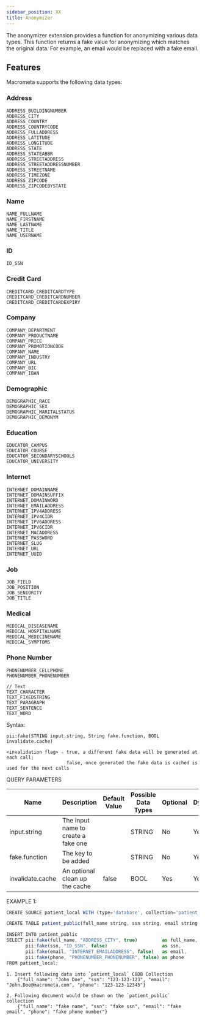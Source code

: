 ```yaml
---
sidebar_position: XX
title: Anonymizer
---
```


The anonymizer extension provides a function for anonymizing various data types. This function returns a fake value for anonymizing which matches the original data. For example, an email would be replaced with a fake email.

## Features

Macrometa supports the following data types:

### Address

    ADDRESS_BUILDINGNUMBER
    ADDRESS_CITY
    ADDRESS_COUNTRY
    ADDRESS_COUNTRYCODE
    ADDRESS_FULLADDRESS
    ADDRESS_LATITUDE
    ADDRESS_LONGITUDE
    ADDRESS_STATE
    ADDRESS_STATEABBR
    ADDRESS_STREETADDRESS
    ADDRESS_STREETADDRESSNUMBER
    ADDRESS_STREETNAME
    ADDRESS_TIMEZONE
    ADDRESS_ZIPCODE
    ADDRESS_ZIPCODEBYSTATE

### Name

    NAME_FULLNAME
    NAME_FIRSTNAME
    NAME_LASTNAME
    NAME_TITLE
    NAME_USERNAME

### ID

    ID_SSN

### Credit Card

    CREDITCARD_CREDITCARDTYPE
    CREDITCARD_CREDITCARDNUMBER
    CREDITCARD_CREDITCARDEXPIRY

### Company

    COMPANY_DEPARTMENT
    COMPANY_PRODUCTNAME
    COMPANY_PRICE
    COMPANY_PROMOTIONCODE
    COMPANY_NAME
    COMPANY_INDUSTRY
    COMPANY_URL
    COMPANY_BIC
    COMPANY_IBAN

### Demographic

    DEMOGRAPHIC_RACE
    DEMOGRAPHIC_SEX
    DEMOGRAPHIC_MARITALSTATUS
    DEMOGRAPHIC_DEMONYM

### Education

    EDUCATOR_CAMPUS
    EDUCATOR_COURSE
    EDUCATOR_SECONDARYSCHOOLS
    EDUCATOR_UNIVERSITY

### Internet

    INTERNET_DOMAINNAME
    INTERNET_DOMAINSUFFIX
    INTERNET_DOMAINWORD
    INTERNET_EMAILADDRESS
    INTERNET_IPV4ADDRESS
    INTERNET_IPV4CIDR
    INTERNET_IPV6ADDRESS
    INTERNET_IPV6CIDR
    INTERNET_MACADDRESS
    INTERNET_PASSWORD
    INTERNET_SLUG
    INTERNET_URL
    INTERNET_UUID

### Job

    JOB_FIELD
    JOB_POSITION
    JOB_SENIORITY
    JOB_TITLE

### Medical

    MEDICAL_DISEASENAME
    MEDICAL_HOSPITALNAME
    MEDICAL_MEDICINENAME
    MEDICAL_SYMPTOMS

### Phone Number

    PHONENUMBER_CELLPHONE
    PHONENUMBER_PHONENUMBER

    // Text
    TEXT_CHARACTER
    TEXT_FIXEDSTRING
    TEXT_PARAGRAPH
    TEXT_SENTENCE
    TEXT_WORD



Syntax:

	pii:fake(STRING input.string, String fake.function, BOOL invalidate.cache)

	<invalidation flag> - true, a different fake data will be generated at each call; 
						  false, once generated the fake data is cached is used for the next calls
					  
					  
QUERY PARAMETERS


| Name             | Description                                 | Default Value | Possible Data Types | Optional | Dynamic |
|------------------|---------------------------------------------|---------------|---------------------|----------|---------|
| input.string     | The input name to create a fake one         |               | STRING              | No       | Yes     |
| fake.function    | The key to be added                         |               | STRING              | No       | Yes     |
| invalidate.cache | An optional clean up the cache              | false         | BOOL                | Yes      | Yes     |


EXAMPLE 1:

```js
CREATE SOURCE patient_local WITH (type='database', collection='patient_local', replication.type="local", map.type='json') (full_name string, ssn string, email string, phone string);

CREATE TABLE patient_public(full_name string, ssn string, email string, phone string);

INSERT INTO patient_public
SELECT pii:fake(full_name, "ADDRESS_CITY", true)         as full_name,
       pii:fake(ssn, "ID_SSN", false)                    as ssn,
       pii:fake(email, "INTERNET_EMAILADDRESS", false)   as email,
       pii:fake(phone, "PHONENUMBER_PHONENUMBER", false) as phone
FROM patient_local;
```

    1. Insert following data into `patient_local` C8DB Collection
        {"full_name": "John Doe", "ssn": "123-123-123", "email": "John.Doe@macrometa.com", "phone": "123-123-12345"}

    2. Following document would be shown on the `patient_public` collection
        {"full_name": "fake name", "ssn": "fake ssn", "email": "fake email", "phone": "fake phone number"}

